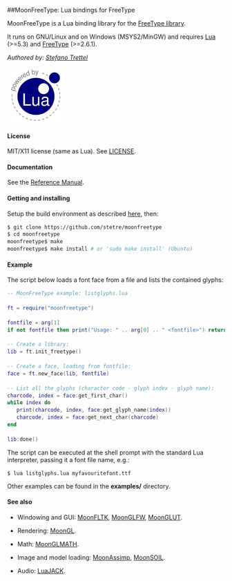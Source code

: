 ##MoonFreeType: Lua bindings for FreeType

MoonFreeType is a Lua binding library for the 
[FreeType library](https://www.freetype.org/).

It runs on GNU/Linux and on Windows (MSYS2/MinGW) and requires 
[Lua](http://www.lua.org/) (>=5.3) and 
[FreeType](https://www.freetype.org/download.html) (>=2.6.1).

_Authored by:_ _[Stefano Trettel](https://www.linkedin.com/in/stetre)_

[![Lua logo](./doc/powered-by-lua.gif)](http://www.lua.org/)

#### License

MIT/X11 license (same as Lua). See [LICENSE](./LICENSE).

#### Documentation

See the [Reference Manual](https://stetre.github.io/moonfreetype/doc/index.html).

#### Getting and installing

Setup the build environment as described [here](./SETUP.md), then:

```sh
$ git clone https://github.com/stetre/moonfreetype
$ cd moonfreetype
moonfreetype$ make
moonfreetype$ make install # or 'sudo make install' (Ubuntu)
```

#### Example

The script below loads a font face from a file and lists the contained glyphs:

```lua
-- MoonFreeType example: listglyphs.lua

ft = require("moonfreetype")

fontfile = arg[1]
if not fontfile then print("Usage: " .. arg[0] .. " <fontfile>") return end

-- Create a library:
lib = ft.init_freetype()

-- Create a face, loading from fontfile:
face = ft.new_face(lib, fontfile)

-- List all the glyphs (character code - glyph index - glyph name):
charcode, index = face:get_first_char()
while index do
   print(charcode, index, face:get_glyph_name(index))
   charcode, index = face:get_next_char(charcode)
end

lib:done()

```

The script can be executed at the shell prompt with the standard Lua interpreter,
passing it a font file name, e.g.:

```shell
$ lua listglyphs.lua myfavouritefont.ttf
```

Other examples can be found in the **examples/** directory.

#### See also

* Windowing and GUI:
[MoonFLTK](https://github.com/stetre/moonfltk),
[MoonGLFW](https://github.com/stetre/moonglfw),
[MoonGLUT](https://github.com/stetre/moonglut).

* Rendering:
[MoonGL](https://github.com/stetre/moongl).

* Math:
[MoonGLMATH](https://github.com/stetre/moonglmath).

* Image and model loading:
[MoonAssimp](https://github.com/stetre/moonassimp),
[MoonSOIL](https://github.com/stetre/moonsoil).

* Audio:
[LuaJACK](https://github.com/stetre/luajack).

